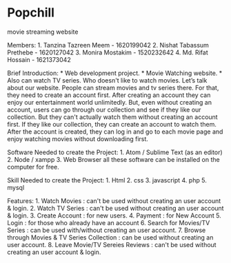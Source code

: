 # Popchill
movie streaming website


Members:
       1. Tanzina Tazreen Meem - 1620199042
       2. Nishat Tabassum Prethebe - 1620127042
       3. Monira Mostakim - 1520232642
       4. Md. Rifat Hossain - 1621373042


Brief Introduction:
          * Web development project.
          * Movie Watching website.
          * Also can watch TV series.
Who doesn't like to watch movies. Let’s talk about our website.  People can stream movies and tv series there. For that, they need to create an account first. After creating
an account they can enjoy our entertainment world unlimitedly. But, even without creating an account, users can go through our collection and see if they like our collection. 
But they can't actually watch them without creating an account first. If they like our collection, they can create an account to watch them. After the account is created, they 
can log in and go to each movie page and enjoy watching movies without downloading first.


Software Needed to create the Project:
          1. Atom / Sublime Text (as an editor)
          2. Node / xampp
          3. Web Browser
all these software can be installed on the computer for free.


Skill Needed to create the Project:
          1. Html 
          2. css 
          3. javascript 
          4. php 
          5. mysql
          
          
          
Features:
         1. Watch Movies : can't be used without creating an user account & login.
         2. Watch TV Series : can't be used without creating an user account & login.
         3. Create Account : for new users.
         4. Payment : for New Account
         5. Login : for those who already have an account
         6. Search for Movies/TV Series  : can be used with/without creating an user account.
         7. Browse through Movies & TV Series Collection : can be used without creating an user account. 
         8. Leave Movie/TV Sereies Reviews : can't be used without creating an user account & login.
         

          
          
